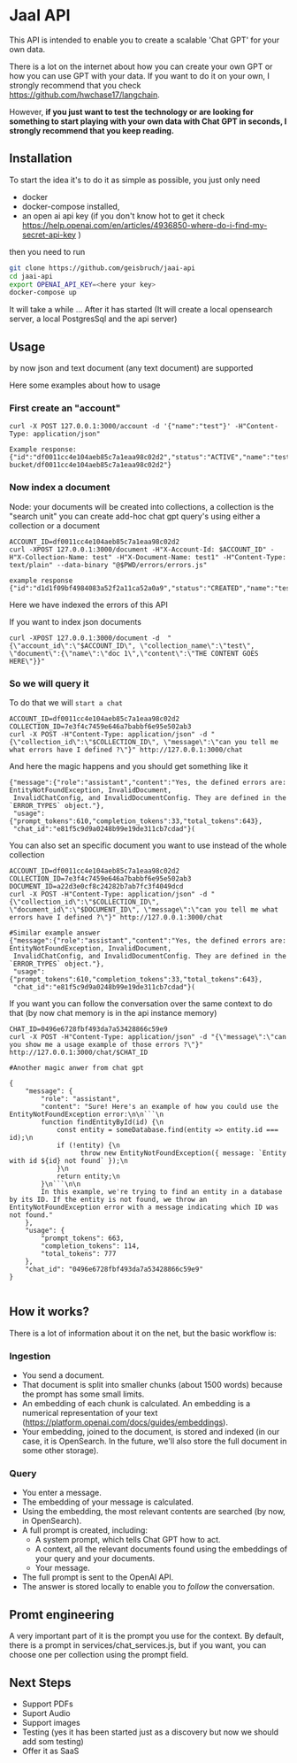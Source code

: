 # JaaI API

This API is intended to enable you to create a scalable 'Chat GPT' for your own data.

There is a lot on the internet about how you can create your own GPT or how you can use GPT with your data. If you want to do it on your own, I strongly recommend that you check https://github.com/hwchase17/langchain.

However, **if you just want to test the technology or are looking for something to start playing with your own data with Chat GPT in seconds, I strongly recommend that you keep reading.**


## Installation

To start the idea it's to do it as simple as possible, you just only need 
- docker
- docker-compose installed, 
- an open ai api key (if you don't know hot to get it check https://help.openai.com/en/articles/4936850-where-do-i-find-my-secret-api-key )

then you need to run

```bash
git clone https://github.com/geisbruch/jaai-api
cd jaai-api
export OPENAI_API_KEY=<here your key>
docker-compose up
```

It will take a while ...
After it has started (It will create a local opensearch server, a local PostgresSql and the api server)

## Usage
by now json and text document (any text document) are supported

Here some examples about how to usage 

### First create an "account"

```
curl -X POST 127.0.0.1:3000/account -d '{"name":"test"}' -H"Content-Type: application/json"

Example response:
{"id":"df0011cc4e104aeb85c7a1eaa98c02d2","status":"ACTIVE","name":"test","suspended_message":null,"documents_repository_url":"s3://demo-bucket/df0011cc4e104aeb85c7a1eaa98c02d2"}
```

### Now index a document

Node: your documents will be created into collections, a collection is the "search unit" you can create add-hoc chat gpt query's
using either a collection or a document

```
ACCOUNT_ID=df0011cc4e104aeb85c7a1eaa98c02d2
curl -XPOST 127.0.0.1:3000/document -H"X-Account-Id: $ACCOUNT_ID" -H"X-Collection-Name: test" -H"X-Document-Name: test1" -H"Content-Type: text/plain" --data-binary "@$PWD/errors/errors.js" 

example response
{"id":"d1d1f09bf4984083a52f2a11ca52a0a9","status":"CREATED","name":"test1","collection_id":"4d3b9d5feeae4bfb993b64d78902eb89"}
```

Here we have indexed the errors of this API

If you want to index json documents

```
curl -XPOST 127.0.0.1:3000/document -d  "{\"account_id\":\"$ACCOUNT_ID\", \"collection_name\":\"test\", \"document\":{\"name\":\"doc 1\",\"content\":\"THE CONTENT GOES HERE\"}}"
```

### So we will query it

To do that we will ``start a chat``

```
ACCOUNT_ID=df0011cc4e104aeb85c7a1eaa98c02d2
COLLECTION_ID=7e3f4c7459e646a7babbf6e95e502ab3
curl -X POST -H"Content-Type: application/json" -d "{\"collection_id\":\"$COLLECTION_ID\", \"message\":\"can you tell me what errors have I defined ?\"}" http://127.0.0.1:3000/chat
```

And here the magic happens and you should get something like it
```
{"message":{"role":"assistant","content":"Yes, the defined errors are: EntityNotFoundException, InvalidDocument,
 InvalidChatConfig, and InvalidDocumentConfig. They are defined in the `ERROR_TYPES` object."},
 "usage":{"prompt_tokens":610,"completion_tokens":33,"total_tokens":643},
 "chat_id":"e81f5c9d9a0248b99e19de311cb7cdad"}(
```

You can also set an specific document you want to use instead of the whole collection

```
ACCOUNT_ID=df0011cc4e104aeb85c7a1eaa98c02d2
COLLECTION_ID=7e3f4c7459e646a7babbf6e95e502ab3
DOCUMENT_ID=a22d3e0cf8c24282b7ab7fc3f4049dcd
curl -X POST -H"Content-Type: application/json" -d "{\"collection_id\":\"$COLLECTION_ID\", \"document_id\":\"$DOCUMENT_ID\", \"message\":\"can you tell me what errors have I defined ?\"}" http://127.0.0.1:3000/chat

#Similar example answer
{"message":{"role":"assistant","content":"Yes, the defined errors are: EntityNotFoundException, InvalidDocument,
 InvalidChatConfig, and InvalidDocumentConfig. They are defined in the `ERROR_TYPES` object."},
 "usage":{"prompt_tokens":610,"completion_tokens":33,"total_tokens":643},
 "chat_id":"e81f5c9d9a0248b99e19de311cb7cdad"}(
```

If you want you can follow the conversation over the same context to do that (by now chat memory is in the api instance memory)

```
CHAT_ID=0496e6728fbf493da7a53428866c59e9
curl -X POST -H"Content-Type: application/json" -d "{\"message\":\"can you show me a usage example of those errors ?\"}" http://127.0.0.1:3000/chat/$CHAT_ID

#Another magic anwer from chat gpt

{
    "message": {
        "role": "assistant",
        "content": "Sure! Here's an example of how you could use the EntityNotFoundException error:\n\n```\n
        function findEntityById(id) {\n  
            const entity = someDatabase.find(entity => entity.id === id);\n  
            if (!entity) {\n
                  throw new EntityNotFoundException({ message: `Entity with id ${id} not found` });\n        
            }\n         
            return entity;\n     
        }\n```\n\n
        In this example, we're trying to find an entity in a database by its ID. If the entity is not found, we throw an EntityNotFoundException error with a message indicating which ID was not found."
    },
    "usage": {
        "prompt_tokens": 663,
        "completion_tokens": 114,
        "total_tokens": 777
    },
    "chat_id": "0496e6728fbf493da7a53428866c59e9"
}


```

## How it works?

There is a lot of information about it on the net, but the basic workflow is:

### Ingestion

- You send a document.
- That document is split into smaller chunks (about 1500 words) because the prompt has some small limits.
- An embedding of each chunk is calculated. An embedding is a numerical representation of your text (https://platform.openai.com/docs/guides/embeddings).
- Your embedding, joined to the document, is stored and indexed (in our case, it is OpenSearch. In the future, we'll also store the full document in some other storage).

### Query

- You enter a message.
- The embedding of your message is calculated.
- Using the embedding, the most relevant contents are searched (by now, in OpenSearch).
- A full prompt is created, including:
    - A system prompt, which tells Chat GPT how to act.
    - A context, all the relevant documents found using the embeddings of your query and your documents.
    - Your message.
- The full prompt is sent to the OpenAI API.
- The answer is stored locally to enable you to *follow* the conversation.

## Promt engineering

A very important part of it is the prompt you use for the context. By default, there is a prompt in services/chat_services.js, but if you want, you can choose one per collection using the prompt field.

## Next Steps

- Support PDFs
- Suport Audio
- Support images
- Testing (yes it has been started just as a discovery but now we should add som testing)
- Offer it as SaaS

